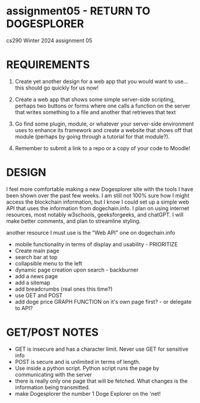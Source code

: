 # assignment05 - RETURN TO DOGESPLORER  
cs290 Winter 2024 assignment 05  


# REQUIREMENTS  

  1. Create yet another design for a web app that you would want to use… this should go quickly for us now!  

  2. Create a web app that shows some simple server-side scripting, perhaps two buttons or forms where one calls a function on the server that writes something to a file and another that retrieves that text  

  3. Go find some plugin, module, or whatever your server-side environment uses to enhance its framework and create a website that shows off that module (perhaps by going through a tutorial for that module?).  

  4. Remember to submit a link to a repo or a copy of your code to Moodle!  


# DESIGN  

I feel more comfortable making a new Dogesplorer site with the tools I have been shown over the 
past few weeks. I am still not 100% sure how I might access the blockchain information, but I know 
I could set up a simple web API that uses the information from dogechain.info. I plan on using internet 
resources, most notably w3schools, geeksforgeeks, and chatGPT. I will make better comments, and plan to 
streamline styling.  

another resource I must use is the "Web API" one on dogechain.info

* mobile functionality in terms of display and usability - PRIORITIZE  
* Create main page  
* search bar at top  
* collapsible menu to the left   
* dynamic page creation upon search - backburner
* add a news page  
* add a sitemap  
* add breadcrumbs (real ones this time?)  
* use GET and POST  
* add doge price GRAPH FUNCTION on it's own page first? - or delegate to API?  




# GET/POST NOTES

* GET is insecure and has a character limit. Never use GET for sensitive info  
* POST is secure and is unlimited in terms of length.  
* Use inside a python script. Python script runs the page by communicating with the server  
* there is really only one page that will be fetched. What changes is the information being transmitted.  
* make Dogesplorer the number 1 Doge Explorer on the 'net!  